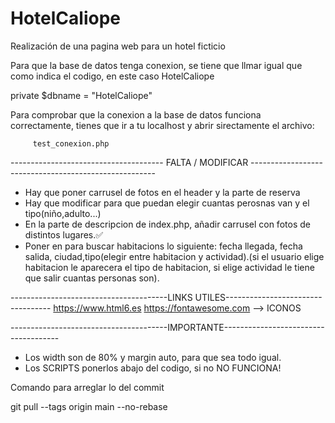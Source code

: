 # HotelCaliope
Realización de una pagina web para un hotel ficticio

Para que la base de datos tenga conexion, se tiene que llmar igual que como indica el codigo, en este caso HotelCaliope

private $dbname = "HotelCaliope"

Para comprobar que la conexion a la base de datos funciona correctamente, tienes que ir a tu localhost y abrir sirectamente el archivo:

         test_conexion.php

-------------------------------------- FALTA / MODIFICAR ------------------------------------------------------

- Hay que poner carrusel de fotos en el header y la parte de reserva
- Hay que modificar para que puedan elegir cuantas perosnas van y el tipo(niño,adulto...)
- En la parte de descripcion de index.php, añadir carrusel con fotos de distintos lugares.✅
- Poner en para buscar habitacions lo siguiente: fecha llegada, fecha salida, ciudad,tipo(elegir entre habitacion y actividad).(si el usuario elige habitacion le       aparecera el tipo de habitacion, si elige actividad le tiene que salir cuantas personas son).










---------------------------------------LINKS UTILES----------------------------------
https://www.html6.es
https://fontawesome.com --> ICONOS

---------------------------------------IMPORTANTE-------------------------------------

- Los width son de 80% y margin auto, para que sea todo igual.
- Los SCRIPTS ponerlos abajo del codigo, si no NO FUNCIONA!


Comando para arreglar lo del commit

git pull --tags origin main --no-rebase


